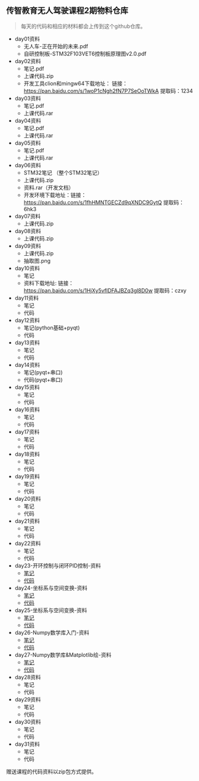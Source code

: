 ## 传智教育无人驾驶课程2期物料仓库

> 每天的代码和相应的材料都会上传到这个github仓库。

* day01资料
    * 无人车-正在开始的未来.pdf
    * 自研控制板-STM32F103VET6控制板原理图v2.0.pdf
* day02资料
  * 笔记.pdf
  * 上课代码.zip
  * 开发工具clion和mingw64下载地址：  链接：https://pan.baidu.com/s/1woP1cNgh2fN7P7SeOoTWkA 
          提取码：1234 
* day03资料
  * 笔记.pdf
  * 上课代码.rar
* day04资料
    * 笔记.pdf
    * 上课代码.rar
* day05资料
    * 笔记.pdf
    * 上课代码.rar
* day06资料
    * STM32笔记 （整个STM32笔记）
    * 上课代码.zip
    * 资料.rar（开发文档）
    * 开发环境下载地址：链接：https://pan.baidu.com/s/1fhHMNTGECZd9qXNDC9GytQ 
提取码：6hk3 
* day07资料
    * 上课代码.zip
* day08资料
    * 上课代码.zip
* day09资料
    * 上课代码.zip
    * 抽取图.png
* day10资料
    * 笔记
    * 资料下载地址: 链接：https://pan.baidu.com/s/1HjXy5vfIDFAJBZq3gl8D0w 提取码：czxy
* day11资料
    * 笔记
    * 代码
* day12资料
    * 笔记(python基础+pyqt)
    * 代码
* day13资料
    * 笔记
    * 代码
* day14资料
    * 笔记(pyqt+串口)
    * 代码(pyqt+串口)
* day15资料
    * 笔记
    * 代码
* day16资料
    * 笔记
    * 代码
* day17资料
    * 笔记
    * 代码
* day18资料
    * 笔记
    * 代码
* day19资料
    * 笔记
    * 代码
* day20资料
    * 笔记
    * 代码
* day21资料
    * 笔记
    * 代码
* day22资料
    * 笔记
    * 代码
* day23-开环控制与闭环PID控制-资料
    * [笔记](day23-开环控制与闭环PID控制/笔记)
    * [代码](day23-开环控制与闭环PID控制/代码)
* day24-坐标系与空间变换-资料
    * [笔记](day24-坐标系与空间变换/笔记)
    * [代码](day24-坐标系与空间变换/代码)
* day25-坐标系与空间变换-资料
    * [笔记](day25-2D、3D坐标系变换和右手定则/笔记)
    * [代码](day25-2D、3D坐标系变换和右手定则/代码)
* day26-Numpy数学库入门-资料
    * [笔记](day26-Numpy数学库入门/笔记)
    * [代码](day26-Numpy数学库入门/代码)
* day27-Numpy数学库&Matplotlib绘-资料
    * [笔记](day27-Numpy数学库&Matplotlib绘图/笔记)
    * [代码](day27-Numpy数学库&Matplotlib绘图/代码)
* day28资料
    * 笔记
    * 代码
* day29资料
    * 笔记
    * 代码
* day30资料
    * 笔记
    * 代码
* day31资料
    * 笔记
    * 代码


赠送课程的代码资料以zip包方式提供。
